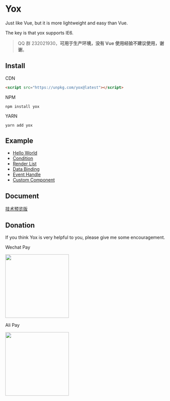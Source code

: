 # Yox

Just like Vue, but it is more lightweight and easy than Vue.

The key is that yox supports IE6.


> QQ 群 232021930，**可用于生产环境，没有 Vue 使用经验不建议使用，谢谢**。

## Install

CDN

```html
<script src="https://unpkg.com/yox@latest"></script>
```

NPM

```
npm install yox
```

YARN

```
yarn add yox
```

## Example

* [Hello World](https://jsfiddle.net/musicode/coLxry2w/)
* [Condition](https://jsfiddle.net/musicode/5pq2kmo8/6/)
* [Render List](https://jsfiddle.net/musicode/1kewyatu/)
* [Data Binding](https://jsfiddle.net/musicode/u1kj5vyL/)
* [Event Handle](https://jsfiddle.net/musicode/2hpLnoz5/)
* [Custom Component](https://jsfiddle.net/musicode/3jx6x8e1/)

## Document

[技术预览版](https://musicode.gitbooks.io/yox)

## Donation

If you think Yox is very helpful to you, please give me some encouragement.

Wechat Pay

<img src="https://user-images.githubusercontent.com/2732303/44254903-ce6d3f80-a236-11e8-86dd-f6b27a7f94df.png" width="200">

Ali Pay

<img src="https://user-images.githubusercontent.com/2732303/44254929-e5139680-a236-11e8-95e2-f5a864246f83.png" width="200">
